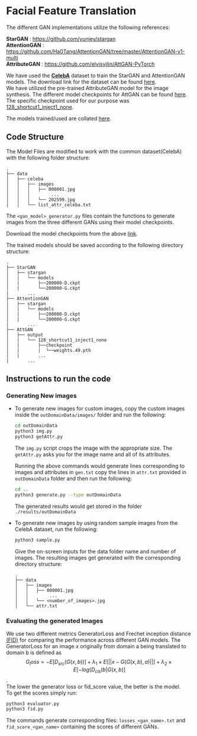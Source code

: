 # Facial Feature Translation

The different GAN implementations utilize the following references:

**StarGAN** : <https://github.com/yunjey/stargan>  
**AttentionGAN** : <https://github.com/Ha0Tang/AttentionGAN/tree/master/AttentionGAN-v1-multi>  
**AttributeGAN** : <https://github.com/elvisyjlin/AttGAN-PyTorch> 

We have used the [**CelebA**](https://paperswithcode.com/dataset/celeba) dataset to train the StarGAN and AttentionGAN models. The download link for the dataset can be found [here](https://www.dropbox.com/s/d1kjpkqklf0uw77/celeba.zip?dl=0).  
We have utilized the pre-trained AttributeGAN model for the image synthesis. The different model checkpoints for AttGAN can be found [here](https://drive.google.com/drive/folders/1_E5YCb4XOTZpt6KBwBzSaJdofoqPViN8).  
The specific checkpoint used for our purpose was [128_shortcut1_inject1_none](https://drive.google.com/drive/folders/1_E5YCb4XOTZpt6KBwBzSaJdofoqPViN8).

The models trained/used are collated [here](https://drive.google.com/drive/folders/15aE-ir2eCbAWT068E8RsOa2u171SHXMp).
## Code Structure 
The Model Files are modified to work with the common dataset(CelebA) with the following folder structure:
```
.
├── data
│   ├── celeba
│   │   ├── images
│   │   │   ├── 000001.jpg
│   │   │        ...
│   │   │   └── 202599.jpg
│   │   └── list_attr_celeba.txt
```
The `<gan_model>_generator.py` files contain the functions to generate images from the three different GANs using their model checkpoints.

Download the model checkpoints from the above [link](https://drive.google.com/drive/folders/15aE-ir2eCbAWT068E8RsOa2u171SHXMp).

The trained models should be saved according to the following directory structure:
```
.
├── StarGAN
│   ├── stargan
│   |   └── models
│   |       ├──200000-D.ckpt
│   |       └──200000-G.ckpt
|       ...
├── AttentionGAN
│   ├── stargan
│   |   └── models
│   |       ├──200000-D.ckpt
│   |       └──200000-G.ckpt
|       ...
├── AttGAN
│   ├── output
│   |   └── 128_shortcut1_inject1_none
│   |       ├──checkpoint
│   |       |  └──weights.49.pth
│   |       ...
|       ...
```

## Instructions to run the code
### Generating New images
- To generate new images for custom images, copy the custom images inside the `outDomainData/images/` folder and run the following:

  ```bash
  cd outDomainData
  python3 img.py
  python3 getAttr.py
  ```
  The `img.py` script crops the image with the appropriate size.
  The `getAttr.py` asks you for the image name and all of its attributes.
  
  Running the above commands would generate lines corresponding to images and attributes in `gen.txt` copy the lines in `attr.txt` provided in `outDomainData` folder and then run the following:
  ```bash
  cd ..
  python3 generate.py --type outDomainData
  ```
  
  The generated results would get stored in the folder `./results/outDomainData`
  
- To generate new images by using random sample images from the CelebA dataset, run the following:
  ```bash
  python3 sample.py
  ```
  Give the on-screen inputs for the data folder name and number of images. The resulting images get generated with the corresponding directory structure:
  ```
  .
  ├── data
  │   ├── images
  │   │   ├── 000001.jpg
  │   │        ...
  │   │   └── <number_of_images>.jpg
  │   └── attr.txt
  ```
### Evaluating the generated Images
We use two different metrics GeneratorLoss and Frechet inception distance [(FID)](https://en.wikipedia.org/wiki/Frechet_inception_distance) for comparing the performance across different GAN models. 
The GeneratorLoss for an image $x$ originally from domain a being translated to domain b is defined as $$G_loss = -E[D_{src}(G(x,b))] + \lambda_{1} \times E[||x - G(G(x,b),a)||] + \lambda_{2} \times E[-log(D_{cls}(b | G(x,b)]$$.   
The lower the generator loss or fid_score value, the better is the model.  
To get the scores simply run:
```bash
python3 evaluator.py
python3 fid.py
```
The commands generate corresponding files: `losses_<gan_name>.txt` and `fid_score_<gan_name>` containing the scores of different GANs.


